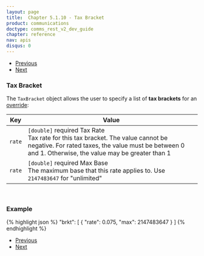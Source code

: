 ```yaml
---
layout: page
title:  Chapter 5.1.10 - Tax Bracket
product: communications
doctype: comms_rest_v2_dev_guide
chapter: reference
nav: apis
disqus: 0
---
```


<ul class="pager">
  <li class="previous"><a href="/communications/dev-guide_rest_v2/reference/exemption/"><i class="glyphicon glyphicon-chevron-left"></i>Previous</a></li>
  <li class="next"><a href="/communications/dev-guide_rest_v2/reference/key-value-pair/">Next<i class="glyphicon glyphicon-chevron-right"></i></a></li>
</ul>

<h3>Tax Bracket</h3>

The <code>TaxBracket</code> object allows the user to specify a list of <b>tax brackets</b> for an <a class="dev-guide-link" href="/communications/dev-guide_rest_v2/reference/tax-override/">override</a>:

<div class="mobile-table">
  <table class="styled-table">
    <thead>
      <tr>
        <th>Key</th>
        <th>Value</th>
      </tr>
    </thead>
    <tbody>
      <tr>
        <td><code>rate</code></td>
        <td><code>[double]</code> <span class="t5">required</span> Tax Rate
          <br/>
          Tax rate for this tax bracket.  The value cannot be negative.  For rated taxes, the value must be between 0 and 1.  Otherwise, the value may be greater than 1
        </td>
      </tr>
      <tr>
        <td><code>rate</code></td>
        <td><code>[double]</code> <span class="t5">required</span> Max Base
          <br/>
          The maximum base that this rate applies to.  Use <code>2147483647</code> for "unlimited"
        </td>
      </tr>
    </tbody>
  </table>
</div>
<br>

<h3>Example</h3>

{% highlight json %}
"brkt": [
  {
    "rate": 0.075,
    "max": 2147483647
  }
]
{% endhighlight %}

<ul class="pager">
  <li class="previous"><a href="/communications/dev-guide_rest_v2/reference/exemption/"><i class="glyphicon glyphicon-chevron-left"></i>Previous</a></li>
  <li class="next"><a href="/communications/dev-guide_rest_v2/reference/key-value-pair/">Next<i class="glyphicon glyphicon-chevron-right"></i></a></li>
</ul>